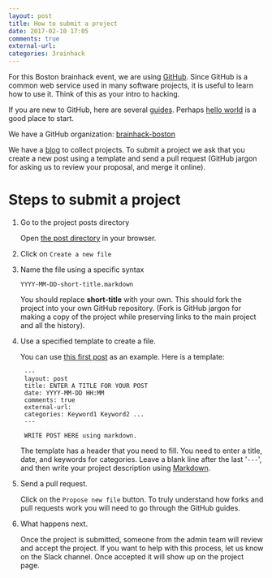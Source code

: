 ```yaml
---
layout: post
title: How to submit a project
date: 2017-02-10 17:05
comments: true
external-url:
categories: 3rainhack
---
```


For this Boston brainhack event, we are using [GitHub](https://github.com). Since GitHub is a common web service used in many software projects, it is useful to learn how to use it. Think of this as your intro to hacking.

If you are new to GitHub, here are several [guides](https://guides.github.com/). Perhaps [hello world](https://guides.github.com/activities/hello-world/) is a good place to start.

We have a GitHub organization: [brainhack-boston](https://github.com/brainhack-boston)

We have a [blog](https://brainhack-boston.github.io/projects) to collect projects. To submit a project we ask that you create a new post using a template and send a
pull request (GitHub jargon for asking us to review your proposal, and merge it online).

# Steps to submit a project

1. Go to the project posts directory

   Open [the post directory](https://github.com/brainhack-boston/projects/tree/master/_posts) in your browser.

2. Click on `Create a new file`

3. Name the file using a specific syntax

   `YYYY-MM-DD-short-title.markdown`

   You should replace **short-title** with your own. This should fork the project into your own GitHub repository. (Fork is GitHub jargon for making a copy of the project while preserving links to the main project and all the history).

4. Use a specified template to create a file.

   You can use [this first post](https://raw.githubusercontent.com/brainhack-boston/projects/master/_posts/2017-02-10-intro-to-brainhacks.markdown) as an example. Here is a template:

   ```
    ---
    layout: post
    title: ENTER A TITLE FOR YOUR POST
    date: YYYY-MM-DD HH:MM
    comments: true
    external-url:
    categories: Keyword1 Keyword2 ...
    ---

    WRITE POST HERE using markdown.
   ```

   The template has a header that you need to fill. You need to enter a title, date, and keywords for categories. Leave a blank line after the last '`---`', and then write your project description using [Markdown](https://guides.github.com/features/mastering-markdown/).

5. Send a pull request.

   Click on the `Propose new file` button. To truly understand how forks and pull requests work you will need to go through the GitHub guides.

6. What happens next.

   Once the project is submitted, someone from the admin team will review and accept the project. If you want to help with this process, let us know on the Slack channel. Once accepted it will show up on the project page.
